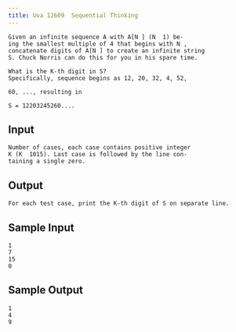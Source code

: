 ```yaml
---
title: Uva 12609  Sequential Thinking
---
```



```
Given an infinite sequence A with A[N ] (N  1) be-
ing the smallest multiple of 4 that begins with N ,
concatenate digits of A[N ] to create an infinite string
S. Chuck Norris can do this for you in his spare time.

What is the K-th digit in S?
Specifically, sequence begins as 12, 20, 32, 4, 52,

60, ..., resulting in

S = 12203245260....
```

## Input

```
Number of cases, each case contains positive integer
K (K  1015). Last case is followed by the line con-
taining a single zero.

```

## Output

```
For each test case, print the K-th digit of S on separate line.

```

## Sample Input

```
1
7
15
0

```

## Sample Output

```
1
4
9
```

